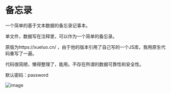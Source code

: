 # 备忘录

一个简单的基于文本数据的备忘录记事本。

单文件，数据写在注释里，可以作为一个简单的备忘录。

原版为https://xueluo.cn/ ，由于他的版本引用了自己写的一个JS库，我用原生代码重写了一遍。

代码很简陋，懒得整理了，能用。不存在所谓的数据可靠性和安全性。

默认密码：password

![image](https://github.com/user-attachments/assets/38ec8d61-0a12-4df8-a507-469cc900d2ed)

